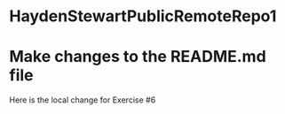 # HaydenStewartPublicRemoteRepo1

# Make changes to the README.md file

Here is the local change for Exercise #6
